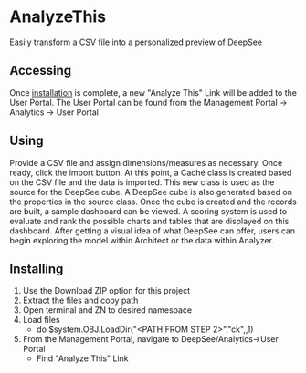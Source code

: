 # AnalyzeThis
Easily transform a CSV file into a personalized preview of DeepSee

## Accessing
Once <a href="#installing">installation</a> is complete, a new "Analyze This" Link will be added to the User Portal. The User Portal can be found from the Management Portal -> Analytics -> User Portal

## Using
Provide a CSV file and assign dimensions/measures as necessary. Once ready, click the import button. At this point, a Caché class is created based on the CSV file and the data is imported. This new class is used as the source for the DeepSee cube. A DeepSee cube is also generated based on the properties in the source class. Once the cube is created and the records are built, a sample dashboard can be viewed. A scoring system is used to evaluate and rank the possible charts and tables that are displayed on this dashboard. After getting a visual idea of what DeepSee can offer, users can begin exploring the model within Architect or the data within Analyzer.

## Installing
1. Use the Download ZIP option for this project
2. Extract the files and copy path
3. Open terminal and ZN to desired namespace
4. Load files
    * do $system.OBJ.LoadDir("<PATH FROM STEP 2>","ck",,1)
5. From the Management Portal, navigate to DeepSee/Analytics->User Portal
   * Find "Analyze This" Link
